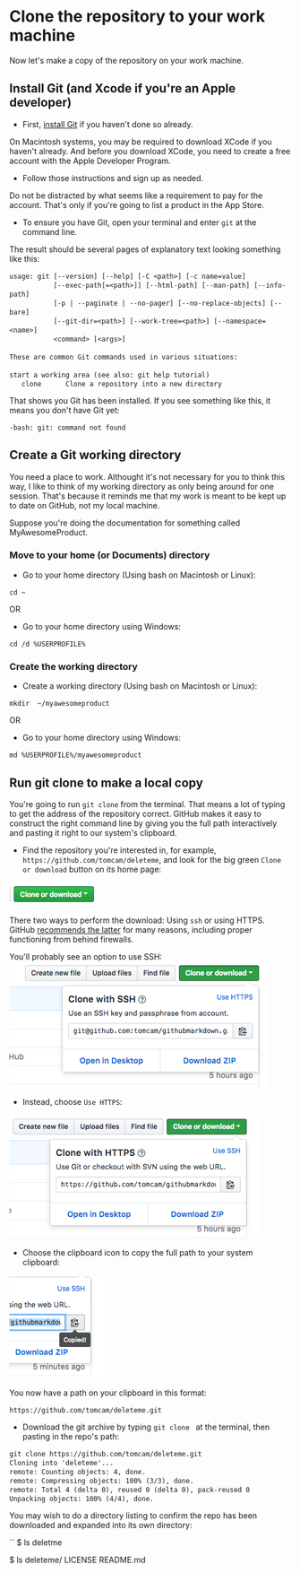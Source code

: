 # Clone the repository to your work machine

Now let's make a copy of the repository on your work machine.

## Install Git (and Xcode if you're an Apple developer)

* First, [install Git](https://help.github.com/articles/set-up-git/) if you haven't done so already.

On Macintosh systems, you may be required to download XCode if you haven't already. And before you download XCode, you need to create a free account with the Apple Developer Program.

* Follow those instructions and sign up as needed. 

Do not be distracted by what seems like a requirement to pay
for the account. That's only if you're going to list a product in the App Store.

* To ensure you have Git, open your terminal and enter `git` at the command line.

The result should be several pages of explanatory text looking something like this:

```
usage: git [--version] [--help] [-C <path>] [-c name=value]
           [--exec-path[=<path>]] [--html-path] [--man-path] [--info-path]
           [-p | --paginate | --no-pager] [--no-replace-objects] [--bare]
           [--git-dir=<path>] [--work-tree=<path>] [--namespace=<name>]
           <command> [<args>]

These are common Git commands used in various situations:

start a working area (see also: git help tutorial)
   clone      Clone a repository into a new directory
```

That shows you Git has been installed. If you see something like this, it means you don't have Git yet:

```
-bash: git: command not found
```

## Create a Git working directory

You need a place to work. Althought it's not necessary for you to think this way, I like to think
of my working directory as only being around for one session. That's because it reminds me that
my work is meant to be kept up to date on GitHub, not my local machine.

Suppose you're doing the documentation for something called MyAwesomeProduct. 

### Move to your home (or Documents) directory

* Go to your home directory (Using bash on Macintosh or Linux):

```
cd ~
```

OR

* Go to your home directory using Windows:

```
cd /d %USERPROFILE%
```

### Create the working directory

* Create a working directory (Using bash on Macintosh or Linux):

```
mkdir  ~/myawesomeproduct
```

OR

* Go to your home directory using Windows:

```
md %USERPROFILE%/myawesomeproduct
```

## Run git clone to make a local copy

You're going to run `git clone` from the terminal. That means a lot of typing to get the address of the repository correct.  GitHub makes it easy to construct the right command line by giving you the full path interactively and pasting it right
to our system's clipboard.

* Find the repository you're interested in, for example, `https://github.com/tomcam/deleteme`, and look for the big green `Clone or download` button on its home page:

![Green Clone or download button](images/github-clone-download-button.png)

There two ways to perform the download: Using `ssh` or using HTTPS. GitHub [recommends the latter](https://help.github.com/articles/which-remote-url-should-i-use/) for many reasons, including proper functioning from behind firewalls.

You'll probably see an option to use SSH:
![Green Clone or download button](images/clone-download-button-ssh.png)

* Instead, choose `Use HTTPS`:

![Green Clone or download button](images/clone-download-button-https.png)

* Choose the clipboard icon to copy the full path to your system clipboard:

![Green Clone or download button](images/clone-download-clipboard.png)

You now have a path on your clipboard in this format:

```
https://github.com/tomcam/deleteme.git
```

* Download the git archive by typing `git clone ` at the terminal, then pasting in the repo's path:

```
git clone https://github.com/tomcam/deleteme.git
Cloning into 'deleteme'...
remote: Counting objects: 4, done.
remote: Compressing objects: 100% (3/3), done.
remote: Total 4 (delta 0), reused 0 (delta 0), pack-reused 0
Unpacking objects: 100% (4/4), done.
```

You may wish to do a directory listing to confirm the repo has been downloaded and expanded into its 
own directory:

``
$ ls
deletme

$ ls deleteme/
LICENSE		README.md
```
